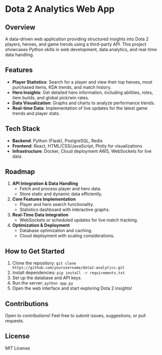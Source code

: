 # Dota 2 Analytics Web App

## Overview

A data-driven web application providing structured insights into Dota 2 players,
heroes, and game trends using a third-party API. This project showcases Python
skills in web development, data analytics, and real-time data handling.

## Features

- **Player Statistics**: Search for a player and view their top heroes, most
  purchased items, KDA trends, and match history.
- **Hero Insights**: Get detailed hero information, including abilities, roles,
  item builds, and global pick/win rates.
- **Data Visualization**: Graphs and charts to analyze performance trends.
- **Real-time Data**: Implementation of live updates for the latest game trends
  and player stats.

## Tech Stack

- **Backend**: Python (Flask), PostgreSQL, Redis
- **Frontend**: React, HTML/CSS/JavaScript, Plotly for visualizations
- **Infrastructure**: Docker, Cloud deployment AWS, WebSockets for live data

## Roadmap

1. **API Integration & Data Handling**
   - Fetch and process player and hero data.
   - Store static and dynamic data efficiently.
2. **Core Features Implementation**
   - Player and hero search functionality.
   - Statistics dashboard with interactive graphs.
3. **Real-Time Data Integration**
   - WebSockets or scheduled updates for live match tracking.
4. **Optimization & Deployment**
   - Database optimization and caching.
   - Cloud deployment with scaling considerations.

## How to Get Started

1. Clone the repository:
   `git clone https://github.com/yourusername/dota2-analytics.git`
2. Install dependencies: `pip install -r requirements.txt`
3. Set up the database and API keys.
4. Run the server: `python app.py`
5. Open the web interface and start exploring Dota 2 insights!

## Contributions

Open to contributions! Feel free to submit issues, suggestions, or pull
requests.

## License

MIT License

